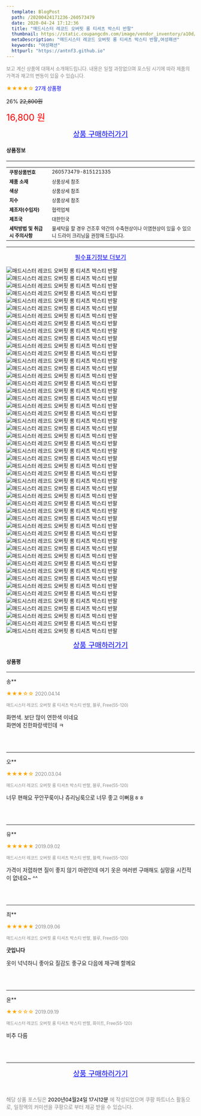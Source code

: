 ```yaml
---
  template: BlogPost
  path: /20200424171236-260573479
  date: 2020-04-24 17:12:36
  title: "매드시스터 레코드 오버핏 롱 티셔츠 박스티 반팔"
  thumbnail: https://static.coupangcdn.com/image/vendor_inventory/a10d/9ef9f0881a741c4e67baad7088ddfd492baa07c2356b706522ed4a63e64d.jpg
  metaDescription: "매드시스터 레코드 오버핏 롱 티셔츠 박스티 반팔,여성패션"
  keywords: "여성패션"
  httpurl: "https://antnf3.github.io"
---
```

  
<span style="color: #888;font-size:0.8rem">보고 계신 상품에 대해서 소개해드립니다.
내용은 일절 과장없으며 포스팅 시기에 따라 제품의 가격과 재고의 변동이 있을 수 있습니다.</span>
  
<span style="color: orange;">★★★★☆</span> <span style="color: blue;font-size: 0.85rem;">27개 상품평</span>

<span style="font-size: 0.9rem">26%</span> <span style="font-size: 0.9rem">~~22,800원~~</span>

<span style="color: red;font-size: 1.5rem;">16,800 원</span>



<p align="center"><a href="http://me2.do/GP4ApKi1" style="font-size: 1.2rem; color: blue;">상품 구매하러가기</a></p>

#### 상품정보

---

|                  |                       |
| ---------------- | --------------------- |
| **<span style="font-size:0.8rem;">쿠팡상품번호</span>** | <span style="font-size:0.8rem;">260573479-815121335</span> |
| **<span style="font-size:0.8rem;">제품 소재</span>**    | <span style="font-size:0.8rem;">상품상세 참조</span>        |
| **<span style="font-size:0.8rem;">색상</span>**    | <span style="font-size:0.8rem;">상품상세 참조</span>        |
| **<span style="font-size:0.8rem;">치수</span>**    | <span style="font-size:0.8rem;">상품상세 참조</span>        |
| **<span style="font-size:0.8rem;">제조자(수입자)</span>**    | <span style="font-size:0.8rem;">협력업체</span>        |
| **<span style="font-size:0.8rem;">제조국</span>**    | <span style="font-size:0.8rem;">대한민국</span>        |
| **<span style="font-size:0.8rem;">세탁방법 및 취급시 주의사항</span>**    | <span style="font-size:0.8rem;">물세탁을 할 경우 건조후 약간의 수축현상이나 이염현상이 있을 수 있으니 드라이 크리닝을 권장해 드립니다.</span>        |




---

<p align="center"><a href="http://me2.do/GP4ApKi1" style="font-size: 1rem; color: blue;">필수표기정보 더보기</a></p>

![매드시스터 레코드 오버핏 롱 티셔츠 박스티 반팔](http://image1.coupangcdn.com/image/vendor_inventory/515c/281798f280ddad7f8cbc9f193381428644383de4e432d96ed3977eafa861.jpg)
![매드시스터 레코드 오버핏 롱 티셔츠 박스티 반팔](http://image1.coupangcdn.com/image/vendor_inventory/6bfa/02e806c5b9516cf37ab1bbada285f381345028e236ad853917b7d846d049.jpg)
![매드시스터 레코드 오버핏 롱 티셔츠 박스티 반팔](http://image1.coupangcdn.com/image/vendor_inventory/0122/55d3e912d8657fe6bf146cbb4e59ba7010d0173d1215e7988604f6d23057.jpg)
![매드시스터 레코드 오버핏 롱 티셔츠 박스티 반팔](http://image1.coupangcdn.com/image/vendor_inventory/974d/efccff1b46534d636111ddc9e14ba5a46c45ade61b5c7526d32c715c641d.jpg)
![매드시스터 레코드 오버핏 롱 티셔츠 박스티 반팔](http://image1.coupangcdn.com/image/vendor_inventory/edd0/45bf24536ba3de380eac661480c4949edfc529fe4fb09fb291273d5b86fa.jpg)
![매드시스터 레코드 오버핏 롱 티셔츠 박스티 반팔](http://image1.coupangcdn.com/image/vendor_inventory/cc04/499f2a0a3e9b25202bdb59ffe13f9df33cc14a4604b1eaac4e1ddb9e11f6.jpg)
![매드시스터 레코드 오버핏 롱 티셔츠 박스티 반팔](http://image1.coupangcdn.com/image/vendor_inventory/f81b/d41acb24837e5426d5520e6093ed7a87e68f562ddcaf6a793829094aed73.jpg)
![매드시스터 레코드 오버핏 롱 티셔츠 박스티 반팔](http://image1.coupangcdn.com/image/vendor_inventory/2f00/9f7d0a0b8d42eee41fce2fc5cad2c6b81389b555a2cc9fa8ae3a95ed2aeb.jpg)
![매드시스터 레코드 오버핏 롱 티셔츠 박스티 반팔](http://image1.coupangcdn.com/image/vendor_inventory/bcda/6ab3bb3a8333c618a2fe41519f4e5fb7421c6b3e60b6d5082e42bf849edb.jpg)
![매드시스터 레코드 오버핏 롱 티셔츠 박스티 반팔](http://image1.coupangcdn.com/image/vendor_inventory/90ed/be2c90e272cc8749e0ad7924beff9e67f37616caae8646394603082d48e1.jpg)
![매드시스터 레코드 오버핏 롱 티셔츠 박스티 반팔](http://image1.coupangcdn.com/image/vendor_inventory/76d7/525c05dc09a73226a2678d124f9f71eb3e716040d1c94cd3aefcdbccd319.jpg)
![매드시스터 레코드 오버핏 롱 티셔츠 박스티 반팔](http://image1.coupangcdn.com/image/vendor_inventory/5470/615898e92be41ba7df833133e9c006ab5c9a59b24ed7abc23e2669653478.jpg)
![매드시스터 레코드 오버핏 롱 티셔츠 박스티 반팔](http://image1.coupangcdn.com/image/vendor_inventory/0148/830a0c6f77d43ea4a7e757918f63e9355ebce8f109c626075c2da7aed568.jpg)
![매드시스터 레코드 오버핏 롱 티셔츠 박스티 반팔](http://image1.coupangcdn.com/image/vendor_inventory/631b/6a4948308812e98560f62c64f1bba5cd0c7f78b2aba61b698700441cbd76.jpg)
![매드시스터 레코드 오버핏 롱 티셔츠 박스티 반팔](http://image1.coupangcdn.com/image/vendor_inventory/cca1/242fb40f9895533d883f80df3efd027984e37854b09329002a8aa51ca34f.jpg)
![매드시스터 레코드 오버핏 롱 티셔츠 박스티 반팔](http://image1.coupangcdn.com/image/vendor_inventory/7c5e/cfaf51b9bcba1cca11d75cb97c64cf6bbcfbf31455eca599a05a68e50f22.jpg)
![매드시스터 레코드 오버핏 롱 티셔츠 박스티 반팔](http://image1.coupangcdn.com/image/vendor_inventory/06e5/4bf36babd5de60ef341850743ce75fbf093625b3f5496f29ccaf0ac0c884.jpg)
![매드시스터 레코드 오버핏 롱 티셔츠 박스티 반팔](http://image1.coupangcdn.com/image/vendor_inventory/4930/e2ffa0fc6fef26bdc90c43c854388c015026ba88c799bb9d9f75d78dce5b.jpg)
![매드시스터 레코드 오버핏 롱 티셔츠 박스티 반팔](http://image1.coupangcdn.com/image/vendor_inventory/0c52/8b72658fc4509246e4adc0f39649a7454a476fbd39f707192132a5b21354.jpg)
![매드시스터 레코드 오버핏 롱 티셔츠 박스티 반팔](http://image1.coupangcdn.com/image/vendor_inventory/7a2e/06df8db73d42ed1d5fba6a72de97960d554e208c6507ec9313da8bd39bb1.jpg)
![매드시스터 레코드 오버핏 롱 티셔츠 박스티 반팔](http://image1.coupangcdn.com/image/vendor_inventory/1dd2/4d38b9a4ffddfec08d76ba3cf15d15d2ad3a89929f1d59ba05d1fbf90b79.jpg)
![매드시스터 레코드 오버핏 롱 티셔츠 박스티 반팔](http://image1.coupangcdn.com/image/vendor_inventory/4785/8bc8be54a2345be08b678517adeaddb78e9c275f2ef55b8f044968b3b0b6.jpg)
![매드시스터 레코드 오버핏 롱 티셔츠 박스티 반팔](http://image1.coupangcdn.com/image/vendor_inventory/a108/9c92834d70c5e8022f4632ed05b1c808daab3c3453276cb9b5120a7372c4.jpg)
![매드시스터 레코드 오버핏 롱 티셔츠 박스티 반팔](http://image1.coupangcdn.com/image/vendor_inventory/eb56/c5e0fc5fc7f9c61ceab124252f87d69e5cd13841687700e5d7d1252aa02b.jpg)
![매드시스터 레코드 오버핏 롱 티셔츠 박스티 반팔](http://image1.coupangcdn.com/image/vendor_inventory/44a9/a06123d1993c3422ecbf14cdc95da0612d76c948580d78cb249d037496b3.jpg)
![매드시스터 레코드 오버핏 롱 티셔츠 박스티 반팔](http://image1.coupangcdn.com/image/vendor_inventory/f515/abca3042a445fe8766b72329009e71b20a4f45330fba94f6ed26751e86f0.jpg)
![매드시스터 레코드 오버핏 롱 티셔츠 박스티 반팔](http://image1.coupangcdn.com/image/vendor_inventory/ab49/a083c058b2454cdfc05df91130ea717cab7bdf9c9262e67dedfa7451bf50.jpg)
![매드시스터 레코드 오버핏 롱 티셔츠 박스티 반팔](http://image1.coupangcdn.com/image/vendor_inventory/7b7e/09fe7323ef85686b0fe4d33ff4162defad0720a71fb5b581e5a7a98777c7.jpg)
![매드시스터 레코드 오버핏 롱 티셔츠 박스티 반팔](http://image1.coupangcdn.com/image/vendor_inventory/6f5c/c046dfd8245948af4176001c2c426ec7c0aa0298089b38d5ca4c914cf661.jpg)
![매드시스터 레코드 오버핏 롱 티셔츠 박스티 반팔](http://image1.coupangcdn.com/image/vendor_inventory/fd7c/c7999e8a2f86be8f15706c3ec4f4af1612f6955af63dac66b9403e2e7770.jpg)
![매드시스터 레코드 오버핏 롱 티셔츠 박스티 반팔](http://image1.coupangcdn.com/image/vendor_inventory/9f69/7101b5ad37d059b2d8314b5f282c3b075706632597a77373d87660583427.jpg)
![매드시스터 레코드 오버핏 롱 티셔츠 박스티 반팔](http://image1.coupangcdn.com/image/vendor_inventory/b52d/fe802bc0d4562088e20a58c6ab5fc4eab74dffbec623d50eda2d5b2912d7.jpg)
![매드시스터 레코드 오버핏 롱 티셔츠 박스티 반팔](http://image1.coupangcdn.com/image/vendor_inventory/9fc6/6fffcde2bb7b8a8087d12790052c442b0150e8d4d1255dfce5cf9da043d3.jpg)
![매드시스터 레코드 오버핏 롱 티셔츠 박스티 반팔](http://image1.coupangcdn.com/image/vendor_inventory/2da5/0ff33dadbf3f6f00afaeb2e242ed22f9babbc2cfe2a7c5cdae9304c96367.jpg)
![매드시스터 레코드 오버핏 롱 티셔츠 박스티 반팔](http://image1.coupangcdn.com/image/vendor_inventory/bbcb/fd72058d96ed24aea997fc6477578c32f79175d7bb750575b6c4c818921a.jpg)
![매드시스터 레코드 오버핏 롱 티셔츠 박스티 반팔](http://image1.coupangcdn.com/image/vendor_inventory/c355/a241f347506f0491865ac0335da4d16d53fc6fd31a1fe206c38909ecb957.jpg)
![매드시스터 레코드 오버핏 롱 티셔츠 박스티 반팔](http://image1.coupangcdn.com/image/vendor_inventory/7497/2d00ea24e3e399cd264b174fc7b1d7e562286c3dc50b5d8afc500ef14e55.jpg)
![매드시스터 레코드 오버핏 롱 티셔츠 박스티 반팔](http://image1.coupangcdn.com/image/vendor_inventory/d2ba/1df091d7a30ae2079d1bcc8dbccea467496fd2824bcb594f4ac8b5cdc901.jpg)
![매드시스터 레코드 오버핏 롱 티셔츠 박스티 반팔](http://image1.coupangcdn.com/image/vendor_inventory/b4ca/553ec7e4f99926234c340c0fe303cab27b412b004e6e60985ed5eebf8a3c.jpg)
![매드시스터 레코드 오버핏 롱 티셔츠 박스티 반팔](http://image1.coupangcdn.com/image/vendor_inventory/79dd/82caf3a9e174b5e4f4ad80416c16ee3238956d4d7969e75b408103cf2540.jpg)
![매드시스터 레코드 오버핏 롱 티셔츠 박스티 반팔](http://image1.coupangcdn.com/image/vendor_inventory/c90f/2aa3689f07ee031612a509a4932e261d0d6f344fabe4fe668c9b8256defe.jpg)
![매드시스터 레코드 오버핏 롱 티셔츠 박스티 반팔](http://image1.coupangcdn.com/image/vendor_inventory/1b8b/9021d68c9c3bea7150e200863f8cfef48412bacfc36054661ee92f8bb215.jpg)
![매드시스터 레코드 오버핏 롱 티셔츠 박스티 반팔](http://image1.coupangcdn.com/image/vendor_inventory/93e7/f8201684a05d8ea81387e69149faa87d61cb3be58ae1e15a3381acacc305.jpg)
![매드시스터 레코드 오버핏 롱 티셔츠 박스티 반팔](http://image1.coupangcdn.com/image/vendor_inventory/23b7/6d19aeea87a4e215bb243b589887c858e7617092e3f7dff60c2220b0d664.jpg)
![매드시스터 레코드 오버핏 롱 티셔츠 박스티 반팔](http://image1.coupangcdn.com/image/vendor_inventory/aceb/e3847bb8e50c3eb6a2f029d68424af1ef63e48c3b07e65828f913fb4f3a2.jpg)
![매드시스터 레코드 오버핏 롱 티셔츠 박스티 반팔](http://image1.coupangcdn.com/image/vendor_inventory/203c/a49822e90b68c2d59470305fa3cf86a5cc661819f5b1652706ce055276b1.jpg)
![매드시스터 레코드 오버핏 롱 티셔츠 박스티 반팔](http://image1.coupangcdn.com/image/vendor_inventory/a855/8d6e7c1794d7650567764572ca20f2e74808e006c8f3c0778a7e2bde0a4d.jpg)
![매드시스터 레코드 오버핏 롱 티셔츠 박스티 반팔](http://image1.coupangcdn.com/image/vendor_inventory/5c67/19c4bb1c1542f5bc36bdd27920e50790a4ab1c6f3d3553639fb7bcaeb96a.jpg)
![매드시스터 레코드 오버핏 롱 티셔츠 박스티 반팔](http://image1.coupangcdn.com/image/vendor_inventory/ad8e/d2e499ffddf1398d7860d6bed44acbb1f6ec66e98740564ca1d244281e95.jpg)

<p align="center"><a href="http://me2.do/GP4ApKi1" style="font-size: 1.2rem; color: blue;">상품 구매하러가기</a></p>

#### 상품평
  
---
  
송**
    
<span style="color: orange;">★★★☆☆</span> <span style="font-size:0.8rem;color: #888;">2020.04.14</span>
    
<span style="color: #888;font-size:0.7rem">매드시스터 레코드 오버핏 롱 티셔츠 박스티 반팔, 블루, Free(55-120)</span>
    

    
<span style="font-size: 0.9rem;">화면색. 보단 많이 연한색 이네요 <br/>화면에 진한파랑색인데 ㅋ</span>
    
<br>
<br>

---
  
오**
    
<span style="color: orange;">★★★★☆</span> <span style="font-size:0.8rem;color: #888;">2020.03.04</span>
    
<span style="color: #888;font-size:0.7rem">매드시스터 레코드 오버핏 롱 티셔츠 박스티 반팔, 블루, Free(55-120)</span>
    

    
<span style="font-size: 0.9rem;">너무 편해요 꾸안꾸룩이나 츄리닝룩으로 너무 좋고 이뻐용ㅎㅎ</span>
    
<br>
<br>

---
  
유**
    
<span style="color: orange;">★★★★★</span> <span style="font-size:0.8rem;color: #888;">2019.09.02</span>
    
<span style="color: #888;font-size:0.7rem">매드시스터 레코드 오버핏 롱 티셔츠 박스티 반팔, 블랙, Free(55-120)</span>
    

    
<span style="font-size: 0.9rem;">가격이 저렴하면 질이 좋지 않기 마련인데 여기 옷은 여러번 구매해도 실망을 시킨적이 없네요~ ^^</span>
    
<br>
<br>

---
  
최**
    
<span style="color: orange;">★★★★★</span> <span style="font-size:0.8rem;color: #888;">2019.09.06</span>
    
<span style="color: #888;font-size:0.7rem">매드시스터 레코드 오버핏 롱 티셔츠 박스티 반팔, 블루, Free(55-120)</span>
    
<span style="font-size:0.85rem">**굿입니다**</span>
    
<span style="font-size: 0.9rem;">옷이 넉넉하니 좋아요  질감도 좋구요 다음에 재구매 할께요</span>
    
<br>
<br>

---
  
윤**
    
<span style="color: orange;">★★☆☆☆</span> <span style="font-size:0.8rem;color: #888;">2019.09.19</span>
    
<span style="color: #888;font-size:0.7rem">매드시스터 레코드 오버핏 롱 티셔츠 박스티 반팔, 화이트, Free(55-120)</span>
    

    
<span style="font-size: 0.9rem;">비추 다름</span>
    
<br>
<br>


  
---
  
<p align="center"><a href="http://me2.do/GP4ApKi1" style="font-size: 1.2rem; color: blue;">상품 구매하러가기</a></p>
  
<br>
  
<span style="font-size: 0.85rem; color: #888;">해당 상품 포스팅은 <span style="color: #000;"> 2020년04월24일 17시12분 </span> 에 작성되었으며 쿠팡 파트너스 활동으로, 일정액의 커미션을 쿠팡으로 부터 제공 받을 수 있습니다.</span>